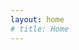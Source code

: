 ```yaml
---
layout: home
# title: Home
---
```


<!-- <div>
    {% for post in site.posts %}
        <a href="{{ post.url }}">{{ post.title }}</a><br />
        <small>{{ post.date | date: "%d %B %Y" }}</small>
        <p>{{ post.excerpt }}</p>
    {% endfor %}
</div> -->

